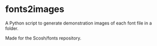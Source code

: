 # fonts2images

A Python script to generate demonstration images of each font file in a folder.

Made for the Scosh/fonts repository.
